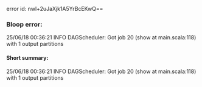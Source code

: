 error id: nwl+2uJaXjk1A5YrBcEKwQ==
### Bloop error:

25/06/18 00:36:21 INFO DAGScheduler: Got job 20 (show at main.scala:118) with 1 output partitions
#### Short summary: 

25/06/18 00:36:21 INFO DAGScheduler: Got job 20 (show at main.scala:118) with 1 output partitions